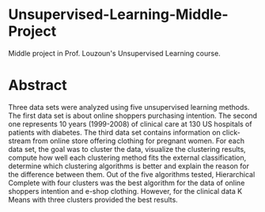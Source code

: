 # Unsupervised-Learning-Middle-Project
Middle project in Prof. Louzoun's Unsupervised Learning course.
# Abstract
Three data sets were analyzed using five unsupervised learning methods. The first data set is about online shoppers purchasing intention. The second one represents 10 years (1999-2008) of clinical care at 130 US hospitals of patients with diabetes. The third data set contains information on click-stream from online store offering clothing for pregnant women. For each data set, the goal was to cluster the data, visualize the clustering results, compute how well each clustering method fits the external classification, determine which clustering algorithms is better and explain the reason for the difference between them. Out of the five algorithms tested, Hierarchical Complete with four clusters was the best algorithm for the data of online shoppers intention and e-shop clothing. However, for the clinical data K Means with three clusters provided the best results.
